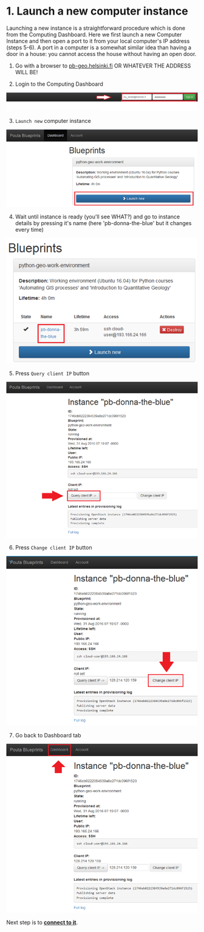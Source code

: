 # 1. Launch a new computer instance

Launching a new instance is a straightforward procedure which is done from the Computing Dashboard. 
Here we first launch a new Computer Instance and then open a port to it from your local computer's IP address (steps 5-6).
A port in a computer is a somewhat similar idea than 
having a door in a house: you cannot access the house without having an open door.

 1. Go with a browser to [pb-geo.helsinki.fi](pb-geo.helsinki.fi) OR WHATEVER THE ADDRESS WILL BE!
 
 2. Login to the Computing Dashboard
 
   ![Login to Computing Dashboard](img/7_log_in.PNG)
 
 3. `Launch new` computer instance
 
   ![Launch Computer Instance](img/8_launch_instance.PNG)
 
 4. Wait until instance is ready (you'll see WHAT?) and 
 go to instance details by pressing it's name 
 (here 'pb-donna-the-blue' but it changes every time)
 
   ![Go to instance details](img/9_go_to_instance_details.PNG)
  
 5. Press `Query client IP` button
 
   ![Query client IP](img/10_query_client_IP.PNG)
 
 6. Press `Change client IP` button
 
   ![Change client IP](img/11_change_client_IP.PNG)
 
 7. Go back to Dashboard tab
 
   ![Access Dashboard](img/12_go_back_to_dashboard.PNG)
  
Next step is to **[connect to it](connect-to-instance.md)**.